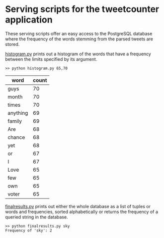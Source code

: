 # Serving scripts for the tweetcounter application

These serving scripts offer an easy access to the PostgreSQL database where the frequency of the words stemming from the parsed tweets are stored. 

[histogram.py](histogram.py) prints out a histogram of the words that have a frequency between the limits specified by its argument.

    >> python histogram.py 65,70

|word    |count|
|------- |-----|
|guys    |   70|
|month   |   70|
|times   |   70|
|anything|   69|
|family  |   69|
|Are     |   68|
|chance  |   68|
|yet     |   68|
|or      |   67|
|I       |   67|
|Love    |   65|
|few     |   65|
|own     |   65|
|voter   |   65| 

[finalresults.py](finalresults.py) prints out either the whole database as a list of tuples or words and frequencies, sorted alphabetically or returns the frequency of a queried string in the database.

    >> python finalresults.py sky
    Frequency of 'sky': 2


